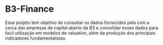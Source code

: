 # B3-Finance

Esse projeto tem objetivo de consultar os dados fornecidos pela cvm a cerca das empresas de capital aberto da B3 e consolidar esses dados para facil utilização em modelos de valuation, além da produção dos principais indicadores fundamentalistas.